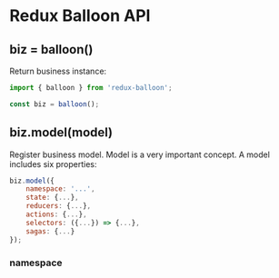 # Redux Balloon API



## biz = balloon()

Return business instance:

```javascript
import { balloon } from 'redux-balloon';

const biz = balloon();
```



## biz.model(model)

Register business model. Model is a very important concept. A model includes six properties:

```javascript
biz.model({
    namespace: '...',
    state: {...},
    reducers: {...},
    actions: {...},
    selectors: ({...}) => {...},
    sagas: {...}
});
```

### namespace



